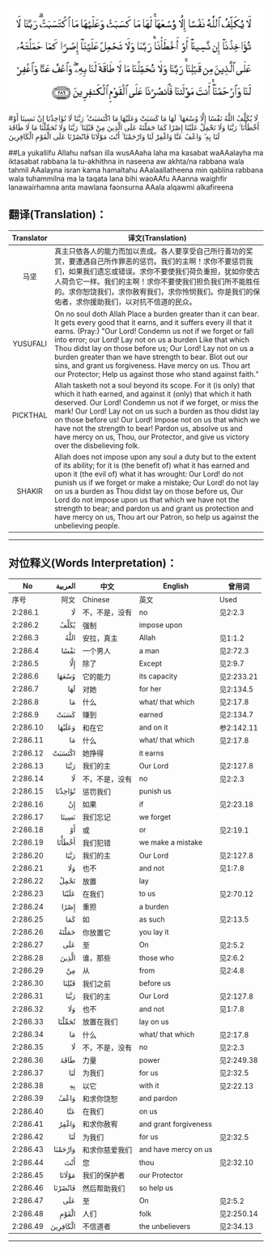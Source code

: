 ![002:286](images/002_286.gif)

#لَا يُكَلِّفُ اللَّهُ نَفْسًا إِلَّا وُسْعَهَا ۚ لَهَا مَا كَسَبَتْ وَعَلَيْهَا مَا اكْتَسَبَتْ ۗ رَبَّنَا لَا تُؤَاخِذْنَا إِنْ نَسِينَا أَوْ أَخْطَأْنَا ۚ رَبَّنَا وَلَا تَحْمِلْ عَلَيْنَا إِصْرًا كَمَا حَمَلْتَهُ عَلَى الَّذِينَ مِنْ قَبْلِنَا ۚ رَبَّنَا وَلَا تُحَمِّلْنَا مَا لَا طَاقَةَ لَنَا بِهِ ۖ وَاعْفُ عَنَّا وَاغْفِرْ لَنَا وَارْحَمْنَا ۚ أَنْتَ مَوْلَانَا فَانْصُرْنَا عَلَى الْقَوْمِ الْكَافِرِينَ 

##La yukallifu Allahu nafsan illa wusAAaha laha ma kasabat waAAalayha ma iktasabat rabbana la tu-akhithna in naseena aw akhta/na rabbana wala tahmil AAalayna isran kama hamaltahu AAalaallatheena min qablina rabbana wala tuhammilna ma la taqata lana bihi waoAAfu AAanna waighfir lanawairhamna anta mawlana faonsurna AAala alqawmi alkafireena 

## 翻译(Translation)：

| Translator | 译文(Translation)                                            |
| :--------: | ------------------------------------------------------------ |
|    马坚    | 真主只依各人的能力而加以责成。各人要享受自己所行善功的奖赏，要遭遇自己所作罪恶的惩罚。我们的主啊！求你不要惩罚我们，如果我们遗忘或错误。求你不要使我们荷负重担，犹如你使古人荷负它一样。我们的主啊！求你不要使我们担负我们所不能胜任的。求你恕饶我们，求你赦宥我们，求你怜悯我们。你是我们的保佑者，求你援助我们，以对抗不信道的民众。 |
|  YUSUFALI  | On no soul doth Allah Place a burden greater than it can bear. It gets every good that it earns, and it suffers every ill that it earns. (Pray:) "Our Lord! Condemn us not if we forget or fall into error; our Lord! Lay not on us a burden Like that which Thou didst lay on those before us; Our Lord! Lay not on us a burden greater than we have strength to bear. Blot out our sins, and grant us forgiveness. Have mercy on us. Thou art our Protector; Help us against those who stand against faith." |
|  PICKTHAL  | Allah tasketh not a soul beyond its scope. For it (is only) that which it hath earned, and against it (only) that which it hath deserved. Our Lord! Condemn us not if we forget, or miss the mark! Our Lord! Lay not on us such a burden as thou didst lay on those before us! Our Lord! Impose not on us that which we have not the strength to bear! Pardon us, absolve us and have mercy on us, Thou, our Protector, and give us victory over the disbelieving folk. |
|   SHAKIR   | Allah does not impose upon any soul a duty but to the extent of its ability; for it is (the benefit of) what it has earned and upon it (the evil of) what it has wrought: Our Lord! do not punish us if we forget or make a mistake; Our Lord! do not lay on us a burden as Thou didst lay on those before us, Our Lord do not impose upon us that which we have not the strength to bear; and pardon us and grant us protection and have mercy on us, Thou art our Patron, so help us against the unbelieving people. |

---

## 对位释义(Words Interpretation)：

| No   | العربية | 中文    | English | 曾用词 |
| ---- | ------: | ------- | ------- | ------ |
| 序号 |    阿文 | Chinese | 英文    | Used   |
| 2:286.1  | لَا       | 不，不是，没有 | no                    | 见2:2.3    |
| 2:286.2  | يُكَلِّفُ     | 强制           | impose upon           |            |
| 2:286.3  | اللَّهُ     | 安拉，真主     | Allah                 | 见1:1.2    |
| 2:286.4  | نَفْسًا     | 一个男人       | a man                 | 见2:72.3   |
| 2:286.5  | إِلَّا      | 除了           | Except                | 见2:9.7    |
| 2:286.6  | وُسْعَهَا    | 它的能力       | its capacity          | 见2:233.21 |
| 2:286.7  | لَهَا      | 对她           | for her               | 见2:134.5  |
| 2:286.8  | مَا       | 什么           | what/ that which      | 见2:17.8   |
| 2:286.9  | كَسَبَتْ     | 赚到           | earned                | 见2:134.7  |
| 2:286.10 | وَعَلَيْهَا   | 和在它         | and on it             | 参2:142.11 |
| 2:286.11 | مَا       | 什么           | what/ that which      | 见2:17.8   |
| 2:286.12 | اكْتَسَبَتْ   | 她挣得         | it earns              |            |
| 2:286.13 | رَبَّنَا     | 我们的主       | Our Lord              | 见2:127.8  |
| 2:286.14 | لَا       | 不，不是，没有 | no                    | 见2:2.3    |
| 2:286.15 | تُؤَاخِذْنَا  | 惩罚我们       | punish us             |            |
| 2:286.16 | إِنْ       | 如果           | if                    | 见2:23.18  |
| 2:286.17 | نَسِينَا    | 我们忘记       | we forget             |            |
| 2:286.18 | أَوْ       | 或             | or                    | 见2:19.1   |
| 2:286.19 | أَخْطَأْنَا   | 我们犯错       | we make a mistake     |            |
| 2:286.20 | رَبَّنَا     | 我们的主       | Our Lord              | 见2:127.8  |
| 2:286.21 | وَلَا      | 也不           | and not               | 见1:7.8    |
| 2:286.22 | تَحْمِلْ     | 放置           | lay                   |            |
| 2:286.23 | عَلَيْنَا    | 在我们         | to us                 | 见2:70.12  |
| 2:286.24 | إِصْرًا     | 重担           | a burden              |            |
| 2:286.25 | كَمَا      | 如             | as such               | 见2:13.5   |
| 2:286.26 | حَمَلْتَهُ    | 你放置它       | you lay it            |            |
| 2:286.27 | عَلَى      | 至             | On                    | 见2:5.2    |
| 2:286.28 | الَّذِينَ    | 谁，那些       | those who             | 见2:6.2    |
| 2:286.29 | مِنْ       | 从             | from                  | 见2:4.8    |
| 2:286.30 | قَبْلِنَا    | 我们之前       | before us             |            |
| 2:286.31 | رَبَّنَا     | 我们的主       | Our Lord              | 见2:127.8  |
| 2:286.32 | وَلَا      | 也不           | and not               | 见1:7.8    |
| 2:286.33 | تُحَمِّلْنَا   | 放置在我们     | lay on us             |            |
| 2:286.34 | مَا       | 什么           | what/ that which      | 见2:17.8   |
| 2:286.35 | لَا       | 不，不是，没有 | no                    | 见2:2.3    |
| 2:286.36 | طَاقَةَ     | 力量           | power                 | 见2:249.38 |
| 2:286.37 | لَنَا      | 为我们         | for us                | 见2:32.5   |
| 2:286.38 | بِهِ       | 以它           | with it               | 见2:22.13  |
| 2:286.39 | وَاعْفُ     | 和求你饶恕     | and pardon            |            |
| 2:286.40 | عَنَّا      | 在我们         | on us                 |            |
| 2:286.41 | وَاغْفِرْ    | 和求你赦宥     | and grant forgiveness |            |
| 2:286.42 | لَنَا      | 为我们         | for us                | 见2:32.5   |
| 2:286.43 | وَارْحَمْنَا  | 和求你慈爱我们 | and have mercy on us  |            |
| 2:286.44 | أَنْتَ      | 您             | thou                  | 见2:32.10  |
| 2:286.45 | مَوْلَانَا   | 我们的保护者   | our Protector         |            |
| 2:286.46 | فَانْصُرْنَا  | 然后帮助我们   | so help us            |            |
| 2:286.47 | عَلَى      | 至             | On                    | 见2:5.2    |
| 2:286.48 | الْقَوْمِ    | 人们           | folk                  | 见2:250.14 |
| 2:286.49 | الْكَافِرِينَ | 不信道者       | the unbelievers       | 见2:34.13  |

---
